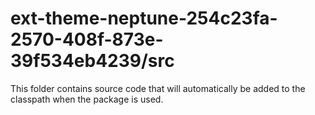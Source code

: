 # ext-theme-neptune-254c23fa-2570-408f-873e-39f534eb4239/src

This folder contains source code that will automatically be added to the classpath when
the package is used.
